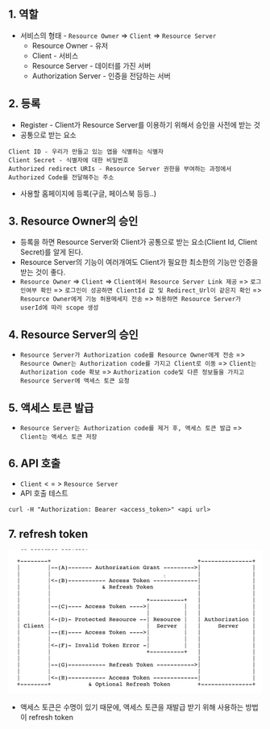 ## 1. 역할
* 서비스의 형태 - `Resource Owner` => `Client` => `Resource Server`
  * Resource Owner - 유저
  * Client - 서비스
  * Resource Server - 데이터를 가진 서버
  * Authorization Server - 인증을 전담하는 서버

## 2. 등록
* Register - Client가 Resource Server를 이용하기 위해서 승인을 사전에 받는 것
* 공통으로 받는 요소
```
Client ID - 우리가 만들고 있는 앱을 식별하는 식별자
Client Secret - 식별자에 대한 비밀번호
Authorized redirect URIs - Resource Server 권한을 부여하는 과정에서 Authorized Code를 전달해주는 주소
```
* 사용할 홈페이지에 등록(구글, 페이스북 등등..)

## 3. Resource Owner의 승인
* 등록을 하면 Resource Server와 Client가 공통으로 받는 요소(Client Id, Client Secret)를 알게 된다.
* Resource Server의 기능이 여러개여도 Client가 필요한 최소한의 기능만 인증을 받는 것이 좋다.
* `Resource Owner` => `Client` => `Client에서 Resource Server Link 제공` => `로그인여부 확인` => `로그인이 성공하면 ClientId 값 및 Redirect_Url이 같은지 확인` => `Resource Owner에게 기능 허용메세지 전송` => `허용하면 Resource Server가 userId에 따라 scope 생성`

## 4. Resource Server의 승인
* `Resource Server가 Authorization code를 Resource Owner에게 전송` => `Resource Owner는 Authorization code를 가지고 Client로 이동` => `Client는 Authorization code 확보` => `Authorization code및 다른 정보들을 가지고 Resource Server에 액세스 토큰 요청`

## 5. 액세스 토큰 발급
* `Resource Server는 Authorization code를 제거 후, 액세스 토큰 발급` => `Client는 액세스 토큰 저장`

## 6. API 호출
* `Client` < = > `Resource Server`
* API 호출 테스트
```
curl -H "Authorization: Bearer <access_token>" <api url>
```

## 7. refresh token
![refresh_token](./assets/refresh_token.png)
* 액세스 토큰은 수명이 있기 때문에, 액세스 토큰을 재발급 받기 위해 사용하는 방법이 refresh token
